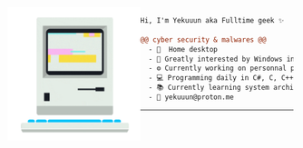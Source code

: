 <img align="left" height="234" src="./giphy.gif"/>


```diff
Hi, I'm Yekuuun aka Fulltime geek ✨

@@ cyber security & malwares @@
  - 📍  Home desktop
  - 👀 Greatly interested by Windows internals & Malwares
  - ⚙️ Currently working on personnal projects
  - 💻 Programming daily in C#, C, C++ & Javascript
  - 📚 Currently learning system architectures & security
  - 📧 yekuuun@proton.me


```
<hr>

